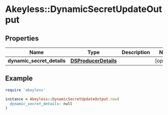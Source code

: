 # Akeyless::DynamicSecretUpdateOutput

## Properties

| Name | Type | Description | Notes |
| ---- | ---- | ----------- | ----- |
| **dynamic_secret_details** | [**DSProducerDetails**](DSProducerDetails.md) |  | [optional] |

## Example

```ruby
require 'akeyless'

instance = Akeyless::DynamicSecretUpdateOutput.new(
  dynamic_secret_details: null
)
```


